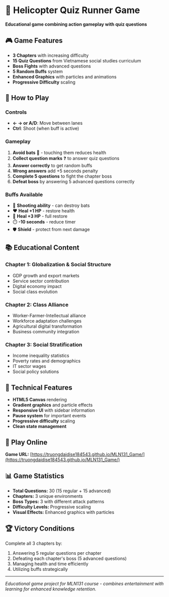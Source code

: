 # 🚁 Helicopter Quiz Runner Game

**Educational game combining action gameplay with quiz questions**

## 🎮 Game Features

- **3 Chapters** with increasing difficulty
- **15 Quiz Questions** from Vietnamese social studies curriculum
- **Boss Fights** with advanced questions
- **5 Random Buffs** system
- **Enhanced Graphics** with particles and animations
- **Progressive Difficulty** scaling

## 🎯 How to Play

### Controls
- **← → or A/D**: Move between lanes
- **Ctrl**: Shoot (when buff is active)

### Gameplay
1. **Avoid bats** 🦇 - touching them reduces health
2. **Collect question marks** ❓ to answer quiz questions
3. **Answer correctly** to get random buffs
4. **Wrong answers** add +5 seconds penalty
5. **Complete 5 questions** to fight the chapter boss
6. **Defeat boss** by answering 5 advanced questions correctly

### Buffs Available
- 🔫 **Shooting ability** - can destroy bats
- ❤️ **Heal +1 HP** - restore health
- 💖 **Heal +3 HP** - full restore
- ⏱️ **-10 seconds** - reduce timer
- 🛡️ **Shield** - protect from next damage

## 📚 Educational Content

### Chapter 1: Globalization & Social Structure
- GDP growth and export markets
- Service sector contribution
- Digital economy impact
- Social class evolution

### Chapter 2: Class Alliance
- Worker-Farmer-Intellectual alliance
- Workforce adaptation challenges
- Agricultural digital transformation
- Business community integration

### Chapter 3: Social Stratification
- Income inequality statistics
- Poverty rates and demographics
- IT sector wages
- Social policy solutions

## 🎨 Technical Features

- **HTML5 Canvas** rendering
- **Gradient graphics** and particle effects
- **Responsive UI** with sidebar information
- **Pause system** for important events
- **Progressive difficulty** scaling
- **Clean state management**

## 🚀 Play Online

**Game URL:** [https://truongdaidise184543.github.io/MLN131_Game/](https://truongdaidise184543.github.io/MLN131_Game/)

## 📊 Game Statistics

- **Total Questions:** 30 (15 regular + 15 advanced)
- **Chapters:** 3 unique environments
- **Boss Types:** 3 with different attack patterns
- **Difficulty Levels:** Progressive scaling
- **Visual Effects:** Enhanced graphics with particles

## 🏆 Victory Conditions

Complete all 3 chapters by:
1. Answering 5 regular questions per chapter
2. Defeating each chapter's boss (5 advanced questions)
3. Managing health and time efficiently
4. Utilizing buffs strategically

---

*Educational game project for MLN131 course - combines entertainment with learning for enhanced knowledge retention.*